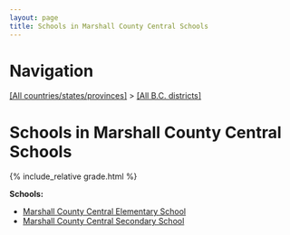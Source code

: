 ```yaml
---
layout: page
title: Schools in Marshall County Central Schools
---
```

# Navigation

[[All countries/states/provinces]](../..) > [[All B.C. districts]](..)

# Schools in Marshall County Central Schools

{% include_relative grade.html %}

**Schools:**

- [Marshall County Central Elementary School](Marshall_County_Central_Elementary_School.md)
- [Marshall County Central Secondary School](Marshall_County_Central_Secondary_School.md)
